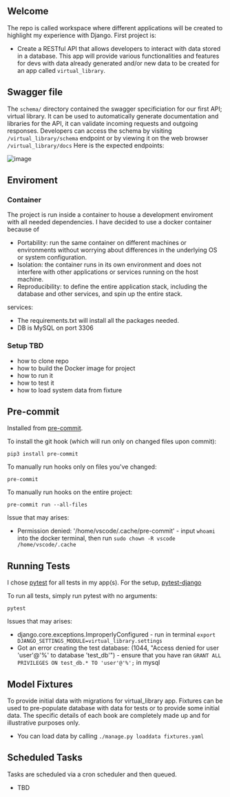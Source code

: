 
## Welcome

The repo is called workspace where different applications will be created to highlight my experience with Django. First project is:

* Create a RESTful API that allows developers to interact with data stored in a database. This app will provide various functionalities and features for devs with data already generated and/or new data to be created for an app called `virtual_library`.

## Swagger file

The `schema/` directory contained the swagger specificiation for our first API; virtual library. It can be used to automatically generate documentation and libraries for the API, it can validate incoming requests and outgoing responses. Developers can access the schema by visiting `/virtual_library/schema` endpoint or by viewing it on the web browser `/virtual_library/docs`
 Here is the expected endpoints:

 ![image](https://user-images.githubusercontent.com/75281072/223328670-5f262693-5290-4bdf-80e3-7f27f9a4c66d.png)

## Enviroment

### Container

The project is run inside a container to house a development enviroment with all needed dependencies. I have decided to use a docker container because of
- Portability: run the same container on different machines or environments without worrying about differences in the underlying OS or system configuration.
- Isolation: the container runs in its own environment and does not interfere with other applications or services running on the host machine.
- Reproducibility: to define the entire application stack, including the database and other services, and spin up the entire stack.

services:
* The requirements.txt will install all the packages needed.
* DB is MySQL on port 3306

### Setup TBD

* how to clone repo
* how to build the Docker image for project
* how to run it
* how to test it
* how to load system data from fixture

## Pre-commit

Installed from [pre-commit](https://pre-commit.com/).

To install the git hook (which will run only on changed files upon commit):

    pip3 install pre-commit

To manually run hooks only on files you've changed:

    pre-commit

To manually run hooks on the entire project:

    pre-commit run --all-files

Issue that may arises:
* Permission denied: '/home/vscode/.cache/pre-commit' - input `whoami` into the docker terminal, then run `sudo chown -R vscode /home/vscode/.cache`

## Running Tests

I chose [pytest](https://docs.pytest.org/en/6.2.x/getting-started.html) for all tests in my app(s).
For the setup, [pytest-django](https://pytest-django.readthedocs.io/en/latest/)

To run all tests, simply run pytest with no arguments:

    pytest

Issues that may arises:
* django.core.exceptions.ImproperlyConfigured - run in terminal `export DJANGO_SETTINGS_MODULE=virtual_library.settings`
* Got an error creating the test database: (1044, "Access denied for user 'user'@'%' to database 'test_db'") - ensure that you have ran `GRANT ALL PRIVILEGES ON test_db.* TO 'user'@'%';` in mysql

## Model Fixtures

To provide initial data with migrations for virtual_library app. Fixtures can be used to pre-populate database with data for tests or to provide some initial data.
The specific details of each book are completely made up and for illustrative purposes only.
* You can load data by calling `./manage.py loaddata fixtures.yaml`

## Scheduled Tasks

Tasks are scheduled via a cron scheduler and then queued.
* TBD
